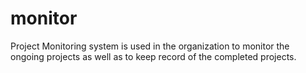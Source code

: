 # monitor
 Project Monitoring system is used in the organization to monitor the ongoing projects as well as to keep record of the completed projects.
